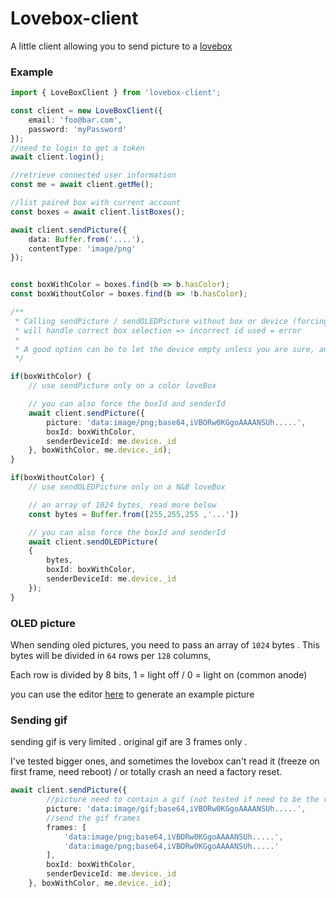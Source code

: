 # Lovebox-client

A little client allowing you to send picture to a [lovebox](https://lovebox.love/)

### Example
````typescript
import { LoveBoxClient } from 'lovebox-client';

const client = new LoveBoxClient({
    email: 'foo@bar.com',
    password: 'myPassword'
});
//need to login to get a token
await client.login();

//retrieve connected user information
const me = await client.getMe();

//list paired box with current account
const boxes = await client.listBoxes();

await client.sendPicture({
    data: Buffer.from('....'),
    contentType: 'image/png'
});


const boxWithColor = boxes.find(b => b.hasColor);
const boxWithoutColor = boxes.find(b => !b.hasColor);

/**
 * Calling sendPicture / sendOLEDPicture without box or device (forcing the function to do a request to the API),
 * will handle correct box selection => incorrect id used = error
 *
 * A good option can be to let the device empty unless you are sure, and want to be faster
 */

if(boxWithColor) {
    // use sendPicture only on a color loveBox

    // you can also force the boxId and senderId
    await client.sendPicture({
        picture: 'data:image/png;base64,iVBORw0KGgoAAAANSUh.....',
        boxId: boxWithColor,
        senderDeviceId: me.device._id
    }, boxWithColor, me.device._id);
}

if(boxWithoutColor) {
    // use sendOLEDPicture only on a N&B loveBox

    // an array of 1024 bytes, read more below
    const bytes = Buffer.from([255,255,255 ,'...'])

    // you can also force the boxId and senderId
    await client.sendOLEDPicture(
    {
        bytes,
        boxId: boxWithColor,
        senderDeviceId: me.device._id
    });
}

````

### OLED picture

When sending oled pictures, you need to pass an array of `1024` bytes .
This bytes will be divided in `64` rows per `128` columns,

Each row is divided by 8 bits, 1 = light off / 0 = light on (common anode)

you can use the editor [here]() to generate an example picture


### Sending gif
sending gif is very limited .
original gif are 3 frames only .

I've tested bigger ones, and sometimes the lovebox can't read it (freeze on first frame, need reboot) / or totally crash an need a factory reset.
````typescript
await client.sendPicture({
        //picture need to contain a gif (not tested if need to be the real gif)
        picture: 'data:image/gif;base64,iVBORw0KGgoAAAANSUh.....',
        //send the gif frames
        frames: [
            'data:image/png;base64,iVBORw0KGgoAAAANSUh.....',
            'data:image/png;base64,iVBORw0KGgoAAAANSUh.....'
        ],
        boxId: boxWithColor,
        senderDeviceId: me.device._id
    }, boxWithColor, me.device._id);
````

